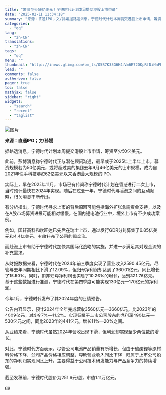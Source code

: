 ```yaml
---
title: "筹资至少50亿美元！宁德时代计划本周提交港股上市申请"
date: "2025-02-11 11:34:18"
summary: "来源：直通IPO；文/孙媛据路透消息，宁德时代计划本周提交港股上市申请，筹资至少50亿美元。此前，彭..."
categories:
  - "qq"
lang:
  - "zh-CN"
translations:
  - "zh-CN"
tags:
  - "qq"
menu: ""
thumbnail: "https://inews.gtimg.com/om_ls/O5B7K33G6H4aVm6E72OKpRfDiNnFBLzo5e8b2fY9rxxCgAA_640360/0"
lead: ""
comments: false
authorbox: false
pager: true
toc: false
mathjax: false
sidebar: "right"
widgets:
  - "search"
  - "recent"
  - "taglist"
---
```


![图片](https://inews.gtimg.com/news_bt/OvTlY42KyNEV6hIpYzLsBAiAXiKYYBUhzuKqzz3Bsl82oAA/1000)

**来源：直通IPO；文/孙媛**

据路透消息，宁德时代计划本周提交港股上市申请，筹资至少50亿美元。

此前，彭博消息称宁德时代正与潜在顾问沟通，最早或于2025年上半年上市，募资规模若为50亿美元，或将超过美的集团去年9月46亿美元的上市规模，成为自2021年快手科技募资62亿美元以来香港最大规模的IPO。

实际上，早在2023年11月，市场已有传闻称宁德时代计划在香港进行二次上市，当时预计最快在2024年实现。随后在过去一年，宁德时代与香港之间的互动频繁，相关消息不断传出。

有分析指出，宁德时代寻求上市的背后原因可能包括海外扩张急需资金支持，以及在A股市场募资进展可能相对缓慢。在国内锂电池行业中，境外上市有不少成功案例。

例如，国轩高科和欣旺达已先后在瑞士上市，通过发行GDR分别募集了6.85亿美元和4.4亿美元，有效补充了公司的现金流。

而赴港上市有助于宁德时代加快其国际化战略的实施，并进一步满足其对现金流的补充需求。

从财报数据来看，宁德时代在2024年前三季度实现了营业收入2590.45亿元，尽管与去年同期相比下滑了12.09%，但归母净利润却达到了360.01亿元，同比增长了15.59%。同时，扣非归母净利润也实现了19.26%的增长，达到321.76亿元。基于这些数据进行推测，宁德时代在第四季度可能实现130亿元—170亿元的净利润。

今年1月，宁德时代发布了其2024年度的业绩预告。

公告内容显示，预计2024年全年完成营收3560亿元—3660亿元，比2023年的4009亿元，减少8.7%—11.2%。实现归属于上市公司股东的净利润490亿元—530亿元之间，同比2023年的441亿元，增长11%—20%之间。

从业绩来看，宁德时代虽然2024年营收出现下滑，但利润却实现至少两位数的增长。

对此，宁德时代方面表示，尽管公司电池产品销量有所增长，但由于碳酸锂等原材料价格下降，公司产品价格相应调整，导致营业收入同比下降；归属于上市公司股东的净利润实现同比上升，主要得益于公司技术研发能力与产品竞争力的持续增强。

截至发稿前，宁德时代股价为251.6元/股，市值1.11万亿元。

[qq](https://new.qq.com/rain/a/20250211A03GOE00)

